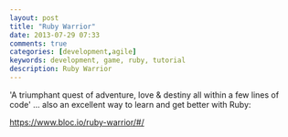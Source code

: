 ```yaml
---
layout: post
title: "Ruby Warrior"
date: 2013-07-29 07:33
comments: true
categories: [development,agile]
keywords: development, game, ruby, tutorial
description: Ruby Warrior
---
```

'A triumphant quest of adventure, love & destiny all within a few lines of code' ... also an excellent way to learn and get better with Ruby:

<a href="https://www.bloc.io/ruby-warrior/#/" target="_blank">https://www.bloc.io/ruby-warrior/#/</a>
